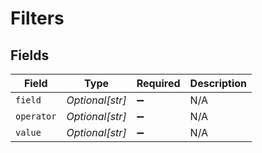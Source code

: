 # Filters


## Fields

| Field              | Type               | Required           | Description        |
| ------------------ | ------------------ | ------------------ | ------------------ |
| `field`            | *Optional[str]*    | :heavy_minus_sign: | N/A                |
| `operator`         | *Optional[str]*    | :heavy_minus_sign: | N/A                |
| `value`            | *Optional[str]*    | :heavy_minus_sign: | N/A                |